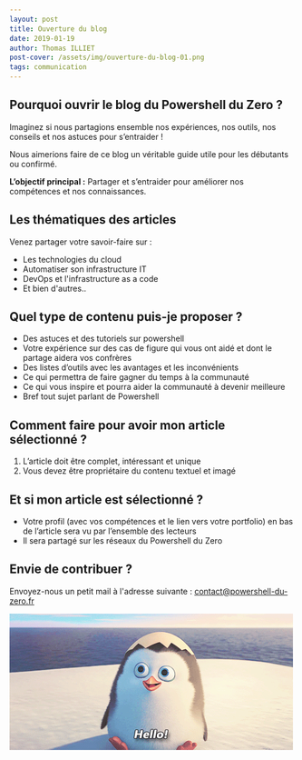 ```yaml
---
layout: post
title: Ouverture du blog
date: 2019-01-19
author: Thomas ILLIET
post-cover: /assets/img/ouverture-du-blog-01.png
tags: communication
---
```


## Pourquoi ouvrir le blog du Powershell du Zero ?

Imaginez si nous partagions ensemble nos expériences, nos outils, nos conseils et nos astuces pour s’entraider !

Nous aimerions faire de ce blog un véritable guide utile pour les débutants ou confirmé.

**L’objectif principal :** Partager et s’entraider pour améliorer nos compétences et nos connaissances.

## Les thématiques des articles

Venez partager votre savoir-faire sur :

* Les technologies du cloud
* Automatiser son infrastructure IT
* DevOps et l'infrastructure as a code
* Et bien d'autres..

## Quel type de contenu puis-je proposer ?

* Des astuces et des tutoriels sur powershell
* Votre expérience sur des cas de figure qui vous ont aidé et dont le partage aidera vos confrères
* Des listes d’outils avec les avantages et les inconvénients
* Ce qui permettra de faire gagner du temps à la communauté
* Ce qui vous inspire et pourra aider la communauté à devenir meilleure
* Bref tout sujet parlant de Powershell

## Comment faire pour avoir mon article sélectionné ?

1. L’article doit être complet, intéressant et unique
2. Vous devez être propriétaire du contenu textuel et imagé

## Et si mon article est sélectionné ?

* Votre profil (avec vos compétences et le lien vers votre portfolio) en bas de l’article sera vu par l’ensemble des lecteurs
* Il sera partagé sur les réseaux du Powershell du Zero

## Envie de contribuer ?

Envoyez-nous un petit mail à l'adresse suivante : [contact@powershell-du-zero.fr](mailto:contact@powershell-du-zero.fr)

![ouverture-du-blog-02](/assets/img/ouverture-du-blog-02.gif)
